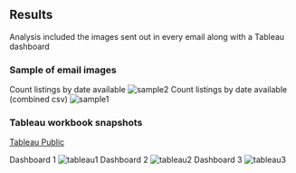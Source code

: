 ## Results
Analysis included the images sent out in every email along with a Tableau dashboard

### Sample of email images
Count listings by date available
![sample2](https://github.com/william-cass-wright/find_me_an_apartment/blob/master/images/2020-03-04_count_listings_by_date_available.png)
Count listings by date available (combined csv)
![sample1](https://github.com/william-cass-wright/find_me_an_apartment/blob/master/images/2020-03-04_count_listings_by_date_available_combined_csv.png)

### Tableau workbook snapshots
[Tableau Public](https://public.tableau.com/profile/will.wright6939#!/vizhome/2020-07-20_craigslist_listings_analysis_in_sf/MainDashboard)

Dashboard 1
![tableau1](https://github.com/william-cass-wright/find_me_an_apartment/blob/master/images/tableau1.png)
Dashboard 2
![tableau2](https://github.com/william-cass-wright/find_me_an_apartment/blob/master/images/tableau2.png)
Dashboard 3
![tableau3](https://github.com/william-cass-wright/find_me_an_apartment/blob/master/images/tableau3.png)